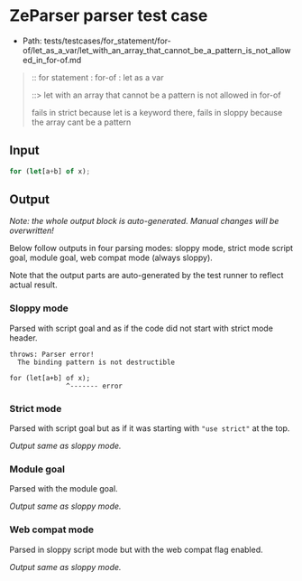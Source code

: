 # ZeParser parser test case

- Path: tests/testcases/for_statement/for-of/let_as_a_var/let_with_an_array_that_cannot_be_a_pattern_is_not_allowed_in_for-of.md

> :: for statement : for-of : let as a var
>
> ::> let with an array that cannot be a pattern is not allowed in for-of
>
> fails in strict because let is a keyword there, fails in sloppy because the array cant be a pattern

## Input

`````js
for (let[a+b] of x);
`````

## Output

_Note: the whole output block is auto-generated. Manual changes will be overwritten!_

Below follow outputs in four parsing modes: sloppy mode, strict mode script goal, module goal, web compat mode (always sloppy).

Note that the output parts are auto-generated by the test runner to reflect actual result.

### Sloppy mode

Parsed with script goal and as if the code did not start with strict mode header.

`````
throws: Parser error!
  The binding pattern is not destructible

for (let[a+b] of x);
              ^------- error
`````

### Strict mode

Parsed with script goal but as if it was starting with `"use strict"` at the top.

_Output same as sloppy mode._

### Module goal

Parsed with the module goal.

_Output same as sloppy mode._

### Web compat mode

Parsed in sloppy script mode but with the web compat flag enabled.

_Output same as sloppy mode._

